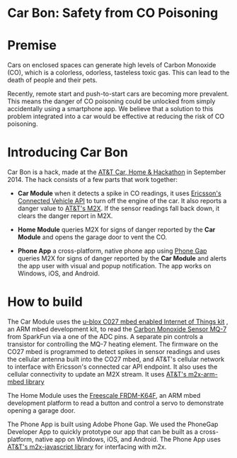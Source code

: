 Car Bon: Safety from CO Poisoning
===================

Premise
=======

Cars on enclosed spaces can generate high levels of Carbon Monoxide
(CO), which is a colorless, odorless, tasteless toxic gas. This can
lead to the death of people and their pets.

Recently, remote start and push-to-start cars are becoming more
prevalent. This means the danger of CO poisoning could be unlocked
from simply accidentally using a smartphone app. We believe that a
solution to this problem integrated into a car would be effective at
reducing the risk of CO poisoning.

Introducing Car Bon
===================

Car Bon is a hack, made at the
[AT&T Car, Home & Hackathon](http://attcarhomehackathon.com/) in
September 2014. The hack consists of a few parts that work together:

* **Car Module** when it detects a spike in CO readings, it uses
  [Ericsson's Connected Vehicle API](http://ericsson-innovate.github.io/hackathon-portal/#/getting-started)
  to turn off the engine of the car. It also reports a danger value to
  [AT&T's M2X](https://m2x.att.com/). If the sensor readings fall back
  down, it clears the danger report in M2X.

* **Home Module** queries M2X for signs of danger reported by the **Car
  Module** and opens the garage door to vent the CO.

* **Phone App** a cross-platform, native phone
  app using [Phone Gap](http://phonegap.com/) queries M2X for signs of
  danger reported by the **Car Module** and alerts the app user with
  visual and popup notification. The app works on Windows, iOS, and Android.

How to build
============

The Car Module uses the
[u-blox C027 mbed enabled Internet of Things kit](http://www.u-blox.com/en/evaluation-tools-a-software/reference-designs/for-gps-chips/c027-internet-of-things-kit.html)
, an ARM mbed development kit, to read the
[Carbon Monoxide Sensor MQ-7](https://www.sparkfun.com/products/9403)
from  SparkFun via a one of the ADC pins. A separate pin controls a
transistor for controlling the MQ-7 heating element. The firmware on
the CO27 mbed is programmed to detect spikes in sensor readings and
uses the cellular antenna built into the CO27 mbed, and AT&T's cellular
network to interface with Ericsson's connected car API endpoint. It
also uses the cellular connectivity to update an M2X stream. It uses
[AT&T's m2x-arm-mbed library](https://github.com/attm2x/m2x-arm-mbed)

The Home Module uses the
[Freescale FRDM-K64F](http://mbed.org/platforms/FRDM-K64F/), an ARM
mbed development platform to read a button and control a servo to
demonstrate opening a garage door.

The Phone App is built using Adobe Phone Gap. We used the PhoneGap
Developer App to quickly prototype our app that can be built as a
cross-platform, native app on Windows, iOS, and Android. The Phone App
uses
[AT&T's m2x-javascript library](https://github.com/attm2x/m2x-javascript)
for interfacing with m2x.
